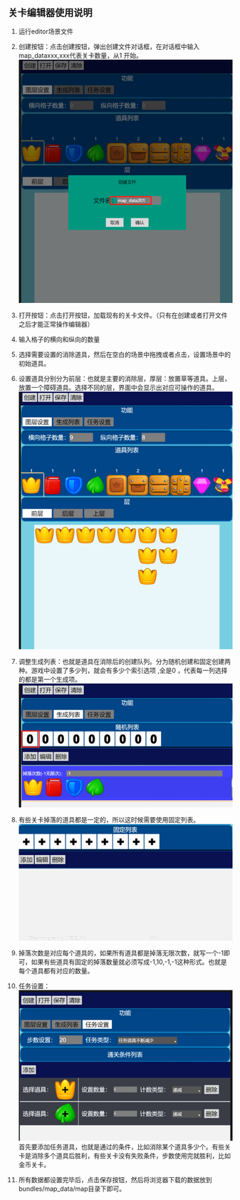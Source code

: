 ## 关卡编辑器使用说明
1. 运行editor场景文件
2. 创建按钮：点击创建按钮，弹出创建文件对话框，在对话框中输入map_dataxxx,xxx代表关卡数量，从1 开始。
   <img src='./pic/level/create.png'/>
3. 打开按钮：点击打开按钮，加载现有的关卡文件。（只有在创建或者打开文件之后才能正常操作编辑器）
4. 输入格子的横向和纵向的数量
5. 选择需要设置的消除道具，然后在空白的场景中拖拽或者点击，设置场景中的初始道具。
6. 设置道具分别分为前层：也就是主要的消除层，厚层：放置草等道具。上层，放置一个障碍道具。选择不同的层，界面中会显示出对应可操作的道具。
   <img src='./pic/level/layer.png'/>  
7. 调整生成列表：也就是道具在消除后的创建队列。分为随机创建和固定创建两种。游戏中设置了多少列，就会有多少个索引选项 ,全是0 ，代表每一列选择的都是第一个生成项。 
    <img src='./pic/level/select.png'/>  
8. 有些关卡掉落的道具都是一定的，所以这时候需要使用固定列表。  
   <img src='./pic/level/select2.png'/>  
9.  掉落次数是对应每个道具的，如果所有道具都是掉落无限次数，就写一个-1即可，如果有些道具有固定的掉落数量就必须写成-1,10,-1,-1这种形式。也就是每个道具都有对应的数量。
10. 任务设置：  
    <img src='./pic/level/mission.png'/>  
首先要添加任务道具，也就是通过的条件，比如消除某个道具多少个。有些关卡是消除多个道具后胜利，有些关卡没有失败条件，步数使用完就胜利，比如金币关卡。

1.  所有数据都设置完毕后，点击保存按钮，然后将浏览器下载的数据放到bundles/map_data/map目录下即可。
